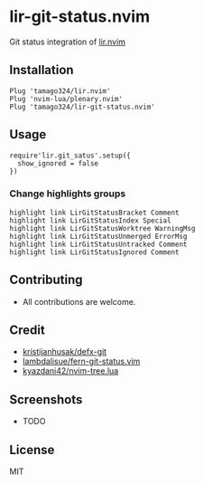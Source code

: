 # lir-git-status.nvim

Git status integration of [lir.nvim](https://github.com/tamago324/lir.nvim)


## Installation

```
Plug 'tamago324/lir.nvim'
Plug 'nvim-lua/plenary.nvim'
Plug 'tamago324/lir-git-status.nvim'
```

## Usage

```
require'lir.git_satus'.setup({
  show_ignored = false
})
```

### Change highlights groups

```viml
highlight link LirGitStatusBracket Comment
highlight link LirGitStatusIndex Special
highlight link LirGitStatusWorktree WarningMsg
highlight link LirGitStatusUnmerged ErrorMsg
highlight link LirGitStatusUntracked Comment
highlight link LirGitStatusIgnored Comment
```


## Contributing

* All contributions are welcome.


## Credit

* [kristijanhusak/defx-git](https://github.com/kristijanhusak/defx-git)
* [lambdalisue/fern-git-status.vim](https://github.com/lambdalisue/fern-git-status.vim)
* [kyazdani42/nvim-tree.lua](https://github.com/kyazdani42/nvim-tree.lua)


## Screenshots

* TODO

## License

MIT
